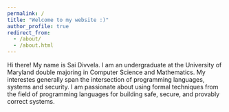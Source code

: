 ```yaml
---
permalink: /
title: "Welcome to my website :)"
author_profile: true
redirect_from: 
  - /about/
  - /about.html
---
```


Hi there! My name is Sai Divvela. I am an undergraduate at the University of Maryland double majoring in Computer Science and Mathematics. My interestes generally span the intersection of programming languages, systems and security. I am passionate about using formal techniques from the field of programming languages for building safe, secure, and provably correct systems. 
